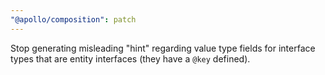 ```yaml
---
"@apollo/composition": patch
---
```


Stop generating misleading "hint" regarding value type fields for interface types that are entity interfaces (they have a `@key` defined).
  
